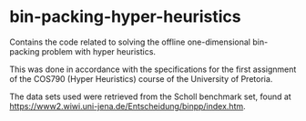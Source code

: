 # bin-packing-hyper-heuristics
Contains the code related to solving the offline one-dimensional bin-packing problem with hyper heuristics.

This was done in accordance with the specifications for the first assignment of the COS790 (Hyper Heuristics) course of the University of Pretoria.

The data sets used were retrieved from the Scholl benchmark set, found at https://www2.wiwi.uni-jena.de/Entscheidung/binpp/index.htm.
